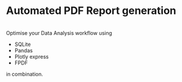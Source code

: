 # Automated PDF Report generation
<br>
Optimise your Data Analysis workflow using

- SQLite
- Pandas
- Plotly express
- FPDF

in combination.
